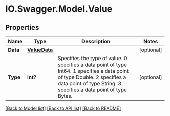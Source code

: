 # IO.Swagger.Model.Value
## Properties

Name | Type | Description | Notes
------------ | ------------- | ------------- | -------------
**Data** | [**ValueData**](ValueData.md) |  | [optional] 
**Type** | **int?** | Specifies the type of value. 0 specifies a data point of type Int64. 1 specifies a data point of type Double. 2 specifies a data point of type String. 3 specifies a data point of type Bytes. | [optional] 

[[Back to Model list]](../README.md#documentation-for-models) [[Back to API list]](../README.md#documentation-for-api-endpoints) [[Back to README]](../README.md)

